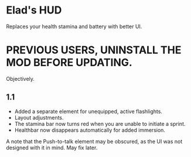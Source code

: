 # Elad's HUD

Replaces your health stamina and battery with better UI. 

# **PREVIOUS USERS, UNINSTALL THE MOD BEFORE UPDATING.**

Objectively.

## 1.1

- Added a separate element for unequipped, active flashlights.
- Layout adjustments.
- The stamina bar now turns red when you are unable to initiate a sprint.
- Healthbar now disappears automatically for added immersion.

A note that the Push-to-talk element may be obscured, as the UI was not designed with it in mind. May fix later.